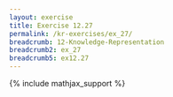 ```yaml
---
layout: exercise
title: Exercise 12.27
permalink: /kr-exercises/ex_27/
breadcrumb: 12-Knowledge-Representation
breadcrumb2: ex_27
breadcrumb5: ex12.27
---
```


{% include mathjax_support %}


